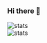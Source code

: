 ### Hi there 👋

![stats](https://github-readme-stats.vercel.app/api?username=asmadeusx&show_icons=true&theme=dark&disable_animations=true)<br>
![stats](https://github-readme-stats.vercel.app/api/top-langs?username=asmadeusx&layout=compact&card_width=445&theme=dark)

<!--
**asmadeusx/asmadeusx** is a ✨ _special_ ✨ repository because its `README.md` (this file) appears on your GitHub profile.

Here are some ideas to get you started:

- 🔭 I’m currently working on ...
- 🌱 I’m currently learning ...
- 👯 I’m looking to collaborate on ...
- 🤔 I’m looking for help with ...
- 💬 Ask me about ...
- 📫 How to reach me: ...
- 😄 Pronouns: ...
- ⚡ Fun fact: ...
-->
